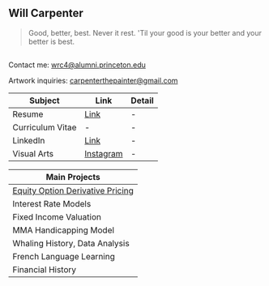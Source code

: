 ## Will Carpenter

>Good, better, best. Never it rest. 'Til your good is your better and your better is best.
##

Contact me:         wrc4@alumni.princeton.edu

Artwork inquiries: carpenterthepainter@gmail.com

| Subject | Link | Detail | 
| --- | --- | --- |
| Resume | [Link](https://github.com/wrcarpenter/Resume) | - | 
| Curriculum Vitae | - | - |  
| LinkedIn |[Link](https://www.linkedin.com/in/williamrcarpenter/) | - | 
| Visual Arts | [Instagram](https://www.instagram.com/carpenterthepainter/) | - | 

| Main Projects |
| --- |
|[Equity Option Derivative Pricing](https://github.com/wrcarpenter/Equity-Derivative-Models/) | 
| Interest Rate Models|
|Fixed Income Valuation|
| MMA Handicapping Model|
| Whaling History, Data Analysis|
|French Language Learning|
|Financial History|



<!--
**wrcarpenter/wrcarpenter** is a ✨ _special_ ✨ repository because its `README.md` (this file) appears on your GitHub profile.

Here are some ideas to get you started:

- 🔭 I’m currently working on ...
- 🌱 I’m currently learning ...
- 👯 I’m looking to collaborate on ...
- 🤔 I’m looking for help with ...
- 💬 Ask me about ...
- 📫 How to reach me: ...
- 😄 Pronouns: ...
- ⚡ Fun fact: ...
-->
